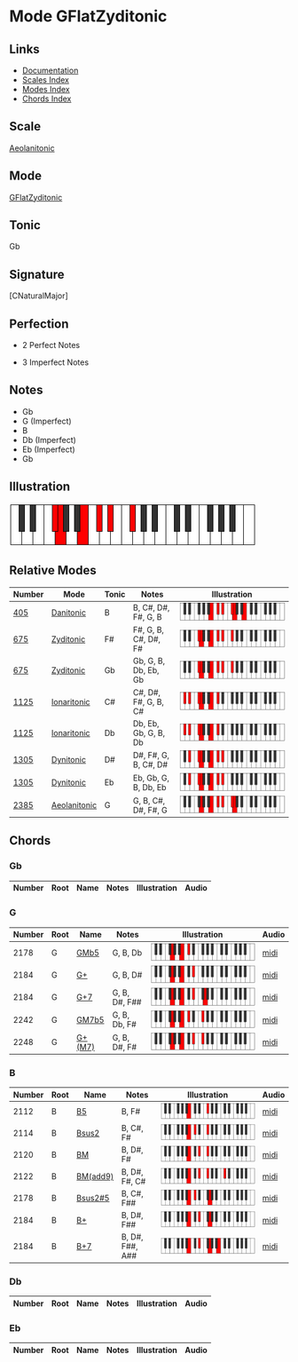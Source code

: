 # Mode GFlatZyditonic

## Links

- [Documentation](index.md)
- [Scales Index](Scales.md)
- [Modes Index](Modes.md)
- [Chords Index](Chords.md)

## Scale

[Aeolanitonic](ScaleAeolanitonic.md)

## Mode

[GFlatZyditonic](ModeGFlatZyditonic.md)

## Tonic

Gb

## Signature

[CNaturalMajor]

## Perfection

 - 2 Perfect Notes

 - 3 Imperfect Notes

## Notes

- Gb
- G (Imperfect)
- B
- Db (Imperfect)
- Eb (Imperfect)
- Gb

## Illustration

![GFlatZyditonic](ModeGFlatZyditonic.png)

## Relative Modes

| Number | Mode | Tonic | Notes | Illustration |
|--------|------|-------|-------|--------------|
| [405](https://ianring.com/musictheory/scales/405) | [Danitonic](ModeDanitonic.md) | B | B, C#, D#, F#, G, B | ![BNaturalDanitonic](ModeBNaturalDanitonic.png) |
| [675](https://ianring.com/musictheory/scales/675) | [Zyditonic](ModeZyditonic.md) | F# | F#, G, B, C#, D#, F# | ![FSharpZyditonic](ModeFSharpZyditonic.png) |
| [675](https://ianring.com/musictheory/scales/675) | [Zyditonic](ModeZyditonic.md) | Gb | Gb, G, B, Db, Eb, Gb | ![GFlatZyditonic](ModeGFlatZyditonic.png) |
| [1125](https://ianring.com/musictheory/scales/1125) | [Ionaritonic](ModeIonaritonic.md) | C# | C#, D#, F#, G, B, C# | ![CSharpIonaritonic](ModeCSharpIonaritonic.png) |
| [1125](https://ianring.com/musictheory/scales/1125) | [Ionaritonic](ModeIonaritonic.md) | Db | Db, Eb, Gb, G, B, Db | ![DFlatIonaritonic](ModeDFlatIonaritonic.png) |
| [1305](https://ianring.com/musictheory/scales/1305) | [Dynitonic](ModeDynitonic.md) | D# | D#, F#, G, B, C#, D# | ![DSharpDynitonic](ModeDSharpDynitonic.png) |
| [1305](https://ianring.com/musictheory/scales/1305) | [Dynitonic](ModeDynitonic.md) | Eb | Eb, Gb, G, B, Db, Eb | ![EFlatDynitonic](ModeEFlatDynitonic.png) |
| [2385](https://ianring.com/musictheory/scales/2385) | [Aeolanitonic](ModeAeolanitonic.md) | G | G, B, C#, D#, F#, G | ![GNaturalAeolanitonic](ModeGNaturalAeolanitonic.png) |

## Chords

### Gb

| Number | Root | Name | Notes | Illustration | Audio |
|--------|------|------|-------|--------------|-------|

### G

| Number | Root | Name | Notes | Illustration | Audio |
|--------|------|------|-------|--------------|-------|
| 2178 | G | [GMb5](ChordGNaturalMajorFlatFifth.md) | G, B, Db | ![GMb5](ChordGNaturalMajorFlatFifthRootPosition.png) | [midi](ChordGNaturalMajorFlatFifthRootPosition.mid) |
| 2184 | G | [G+](ChordGNaturalAugmented.md) | G, B, D# | ![G+](ChordGNaturalAugmentedRootPosition.png) | [midi](ChordGNaturalAugmentedRootPosition.mid) |
| 2184 | G | [G+7](ChordGNaturalAugmentedAugmentedSeventh.md) | G, B, D#, F## | ![G+7](ChordGNaturalAugmentedAugmentedSeventhRootPosition.png) | [midi](ChordGNaturalAugmentedAugmentedSeventhRootPosition.mid) |
| 2242 | G | [GM7b5](ChordGNaturalMajorSeventhFlatFifth.md) | G, B, Db, F# | ![GM7b5](ChordGNaturalMajorSeventhFlatFifthRootPosition.png) | [midi](ChordGNaturalMajorSeventhFlatFifthRootPosition.mid) |
| 2248 | G | [G+(M7)](ChordGNaturalAugmentedMajorSeventh.md) | G, B, D#, F# | ![G+(M7)](ChordGNaturalAugmentedMajorSeventhRootPosition.png) | [midi](ChordGNaturalAugmentedMajorSeventhRootPosition.mid) |

### B

| Number | Root | Name | Notes | Illustration | Audio |
|--------|------|------|-------|--------------|-------|
| 2112 | B | [B5](ChordBNaturalPowerChord.md) | B, F# | ![B5](ChordBNaturalPowerChordRootPosition.png) | [midi](ChordBNaturalPowerChordRootPosition.mid) |
| 2114 | B | [Bsus2](ChordBNaturalSuspendedSecond.md) | B, C#, F# | ![Bsus2](ChordBNaturalSuspendedSecondRootPosition.png) | [midi](ChordBNaturalSuspendedSecondRootPosition.mid) |
| 2120 | B | [BM](ChordBNaturalMajor.md) | B, D#, F# | ![BM](ChordBNaturalMajorRootPosition.png) | [midi](ChordBNaturalMajorRootPosition.mid) |
| 2122 | B | [BM(add9)](ChordBNaturalMajorAddNinth.md) | B, D#, F#, C# | ![BM(add9)](ChordBNaturalMajorAddNinthRootPosition.png) | [midi](ChordBNaturalMajorAddNinthRootPosition.mid) |
| 2178 | B | [Bsus2#5](ChordBNaturalSuspendedSecondSharpFifth.md) | B, C#, F## | ![Bsus2#5](ChordBNaturalSuspendedSecondSharpFifthRootPosition.png) | [midi](ChordBNaturalSuspendedSecondSharpFifthRootPosition.mid) |
| 2184 | B | [B+](ChordBNaturalAugmented.md) | B, D#, F## | ![B+](ChordBNaturalAugmentedRootPosition.png) | [midi](ChordBNaturalAugmentedRootPosition.mid) |
| 2184 | B | [B+7](ChordBNaturalAugmentedAugmentedSeventh.md) | B, D#, F##, A## | ![B+7](ChordBNaturalAugmentedAugmentedSeventhRootPosition.png) | [midi](ChordBNaturalAugmentedAugmentedSeventhRootPosition.mid) |

### Db

| Number | Root | Name | Notes | Illustration | Audio |
|--------|------|------|-------|--------------|-------|

### Eb

| Number | Root | Name | Notes | Illustration | Audio |
|--------|------|------|-------|--------------|-------|


